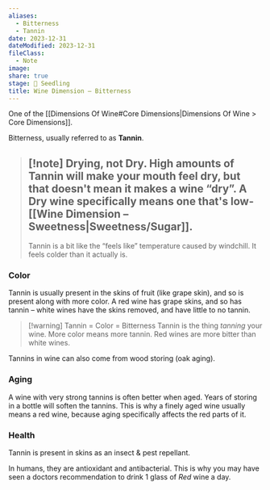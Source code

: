 ```yaml
---
aliases:
  - Bitterness
  - Tannin
date: 2023-12-31
dateModified: 2023-12-31
fileClass:
  - Note
image: 
share: true
stage: 🌱 Seedling
title: Wine Dimension – Bitterness
---
```


One of the [[Dimensions Of Wine#Core Dimensions|Dimensions Of Wine > Core Dimensions]].

Bitterness, usually referred to as **Tannin**.

>[!note] Drying, not Dry.
> High amounts of Tannin will make your mouth feel dry, but that doesn't mean it makes a wine “dry”. 
> A Dry wine specifically means one that's low-[[Wine Dimension – Sweetness|Sweetness/Sugar]]. 
> ---
> Tannin is a bit like the “feels like” temperature caused by windchill. It feels colder than it actually is.

### Color

Tannin is usually present in the skins of fruit (like grape skin), and so is present along with more color. A red wine has grape skins, and so has tannin – white wines have the skins removed, and have little to no tannin. 

>[!warning] Tannin = Color = Bitterness
>Tannin is the thing _tanning_ your wine. More color means more tannin.
>Red wines are more bitter than white wines. 

Tannins in wine can also come from wood storing (oak aging).

### Aging

A wine with very strong tannins is often better when aged. Years of storing in a bottle will soften the tannins. 
This is why a finely aged wine usually means a red wine, because aging specifically affects the red parts of it.

### Health

Tannin is present in skins as an insect & pest repellant. 

In humans, they are antioxidant and antibacterial. This is why you may have seen a doctors recommendation to drink 1 glass of _Red_ wine a day.
